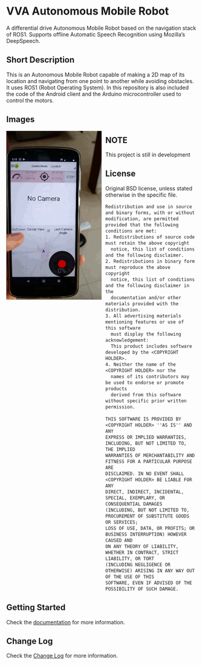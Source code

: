 # VVA Autonomous Mobile Robot
A differential drive Autonomous Mobile Robot based on the navigation stack of ROS1. Supports offline Automatic Speech Recognition using Mozilla’s DeepSpeech.

## Short Description
This is an Autonomous Mobile Robot capable of making a 2D map of its location and navigating from one point to another while avoiding obstacles. It uses ROS1 (Robot Operating System). In this repository is also included the code of the Android client and the Arduino microcontroller used to control the motors.

## Images
<img src="Documentation/AMR_VoiceCommand_demo.gif" alt="AMR Voice Command demo img"
style="float: left; margin-right: 10px;" width=50%/>

## NOTE
This project is still in development

## License
Original BSD license, unless stated otherwise in the specific file.
```
Redistribution and use in source and binary forms, with or without
modification, are permitted provided that the following conditions are met:
1. Redistributions of source code must retain the above copyright
  notice, this list of conditions and the following disclaimer.
2. Redistributions in binary form must reproduce the above copyright
  notice, this list of conditions and the following disclaimer in the
  documentation and/or other materials provided with the distribution.
3. All advertising materials mentioning features or use of this software
  must display the following acknowledgement:
  This product includes software developed by the <COPYRIGHT HOLDER>.
4. Neither the name of the <COPYRIGHT HOLDER> nor the
  names of its contributors may be used to endorse or promote products
  derived from this software without specific prior written permission.

THIS SOFTWARE IS PROVIDED BY <COPYRIGHT HOLDER> ''AS IS'' AND ANY
EXPRESS OR IMPLIED WARRANTIES, INCLUDING, BUT NOT LIMITED TO, THE IMPLIED
WARRANTIES OF MERCHANTABILITY AND FITNESS FOR A PARTICULAR PURPOSE ARE
DISCLAIMED. IN NO EVENT SHALL <COPYRIGHT HOLDER> BE LIABLE FOR ANY
DIRECT, INDIRECT, INCIDENTAL, SPECIAL, EXEMPLARY, OR CONSEQUENTIAL DAMAGES
(INCLUDING, BUT NOT LIMITED TO, PROCUREMENT OF SUBSTITUTE GOODS OR SERVICES;
LOSS OF USE, DATA, OR PROFITS; OR BUSINESS INTERRUPTION) HOWEVER CAUSED AND
ON ANY THEORY OF LIABILITY, WHETHER IN CONTRACT, STRICT LIABILITY, OR TORT
(INCLUDING NEGLIGENCE OR OTHERWISE) ARISING IN ANY WAY OUT OF THE USE OF THIS
SOFTWARE, EVEN IF ADVISED OF THE POSSIBILITY OF SUCH DAMAGE.
```

## Getting Started
Check the [documentation](Documentation/GETTING_STARTED.md) for more information.

## Change Log
Check the [Change Log](Documentation/CHANGELOG.md) for more information.
